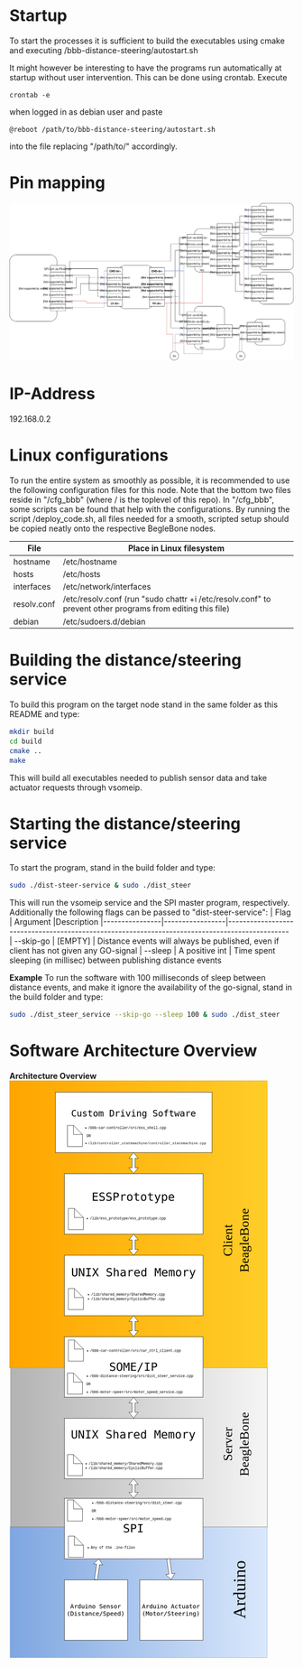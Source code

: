 # Startup

To start the processes it is sufficient to build the executables using cmake and executing /bbb-distance-steering/autostart.sh

It might however be interesting to have the programs run automatically at startup without user intervention. This can be done using crontab. Execute 
```
crontab -e
```
when logged in as debian user and paste 
```
@reboot /path/to/bbb-distance-steering/autostart.sh
```
into the file replacing "/path/to/" accordingly.

# Pin mapping
![Pin mapping](https://raw.githubusercontent.com/fhyy/MF2063-ESS-NW-CAR/master/resources/diagrams/distance-steering-node.svg?sanitize=true)


# IP-Address

192.168.0.2


# Linux configurations

To run the entire system as smoothly as possible, it is recommended to use the following configuration files for this node.
Note that the bottom two files reside in "/cfg_bbb" (where / is the toplevel of this repo). In "/cfg_bbb", some
scripts can be found that help with the configurations. By running the script /deploy_code.sh, all files needed
for a smooth, scripted setup should be copied neatly onto the respective BegleBone nodes.

| File          | Place in Linux filesystem
|---------------|---------------------------------------------------------------------------------------------------------
| hostname      | /etc/hostname
| hosts         | /etc/hosts
| interfaces    | /etc/network/interfaces
| resolv.conf   | /etc/resolv.conf (run "sudo chattr +i /etc/resolv.conf" to prevent other programs from editing this file)
| debian        | /etc/sudoers.d/debian

# Building the distance/steering service

To build this program on the target node stand in the same folder as this README and type:
```bash
mkdir build
cd build
cmake ..
make
```

This will build all executables needed to publish sensor data and take actuator requests through vsomeip.

# Starting the distance/steering service
To start the program, stand in the build folder and type:
```bash
sudo ./dist-steer-service & sudo ./dist_steer
```

This will run the vsomeip service and the SPI master program, respectively.
Additionally the following flags can be passed to "dist-steer-service":
| Flag           | Argument        |Description
|----------------|-----------------|-----------------------------------------------------------------------------------------------
| --skip-go      | [EMPTY]         | Distance events will always be published, even if client has not given any GO-signal
| --sleep        | A positive int  | Time spent sleeping (in millisec) between publishing distance events

**Example**
To run the software with 100 milliseconds of sleep between distance events, and
make it ignore the availability of the go-signal, stand in the build folder and type:
```bash
sudo ./dist_steer_service --skip-go --sleep 100 & sudo ./dist_steer
```

# Software Architecture Overview
**Architecture Overview**  
![Architecture Overview](../figures/software_architecture_bbb_files.png)
